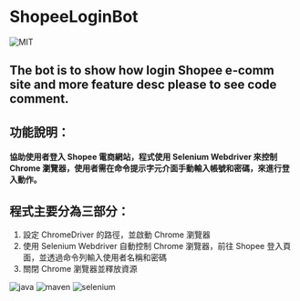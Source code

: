 
# ShopeeLoginBot 
![MIT](https://img.shields.io/badge/license-MIT-brightgreen)
## The bot is to show how login Shopee e-comm site and  more feature desc please to see code comment.
## 功能說明：
#### 協助使用者登入 Shopee 電商網站，程式使用 Selenium Webdriver 來控制 Chrome 瀏覽器，使用者需在命令提示字元介面手動輸入帳號和密碼，來進行登入動作。

## 程式主要分為三部分：
1. 設定 ChromeDriver 的路徑，並啟動 Chrome 瀏覽器
2. 使用 Selenium Webdriver 自動控制 Chrome 瀏覽器，前往 Shopee 登入頁面，並透過命令列輸入使用者名稱和密碼
3. 關閉 Chrome 瀏覽器並釋放資源

  ![java](https://img.shields.io/badge/%20-java-orange)
  ![maven](https://img.shields.io/badge/%20-maven-blue)
  ![selenium](https://img.shields.io/badge/%20-selenium-green)
